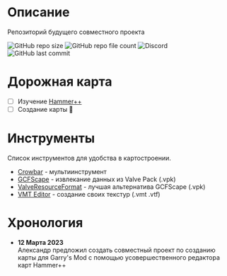 # Описание

Репозиторий будущего совместного проекта <br>

![GitHub repo size](https://img.shields.io/github/repo-size/boxden/hammerplusplus-experience)
![GitHub repo file count](https://img.shields.io/github/directory-file-count/boxden/hammerplusplus-experience)
![Discord](https://img.shields.io/discord/1044606164823969876)
![GitHub last commit](https://img.shields.io/github/last-commit/boxden/hammerplusplus-experience)

# Дорожная карта

- [ ] Изучение [Hammer++](https://github.com/ficool2/HammerPlusPlus-Website/releases)
- [ ] Создание карты :tada:

# Инструменты

Список инструментов для удобства в картостроении. <br>

- [Crowbar](https://github.com/ZeqMacaw/Crowbar/releases) - мультиинструмент
- [GCFScape](gamebanana.com/tools/26) - извлекание данных из Valve Pack (.vpk)
- [ValveResourceFormat](https://github.com/SteamDatabase/ValveResourceFormat/releases) - лучшая альтернатива GCFScape (.vpk)
- [VMT Editor](https://github.com/Dima-369/VMT-Editor/releases) - создание своих текстур (.vmt .vtf)

# Хронология

- **12 Марта 2023**<br>
Александр предложил создать совместный проект по созданию карты для Garry's Mod с помощью усовершественного редактора карт Hammer++
